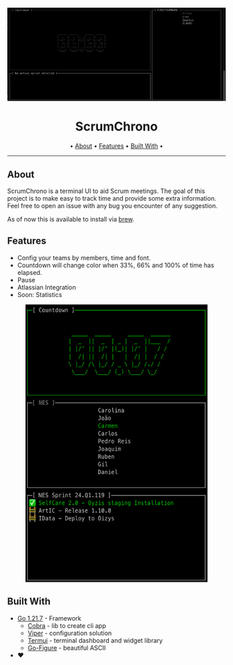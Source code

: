 <div align="center">

![ScrumChrono](./assets/example.gif)

# ScrumChrono

  • <a href="#about">About</a> •
  <a href="#features">Features</a> •
  <a href="#built-with">Built With</a> •
</div>

---

## About

ScrumChrono is a terminal UI to aid Scrum meetings. The goal of this project is to make easy to track time and provide some extra information.
Feel free to open an issue with any bug you encounter of any suggestion.

As of now this is available to install via [brew](https://github.com/pedrojreis/homebrew-ScrumChrono).

## Features

* Config your teams by members, time and font.
* Countdown will change color when 33%, 66% and 100% of time has elapsed.
* Pause
* Atlassian Integration
* Soon: Statistics

<p align="center">
  <img width="420" height="640" src="./assets/jira_example.png">
</p>

## Built With

* [Go 1.21.7](https://go.dev/dl/) - Framework
    * [Cobra](https://github.com/spf13/cobra) - lib to create cli app
    * [Viper](https://github.com/spf13/viper) - configuration solution
    * [Termui](https://github.com/gizak/termui) - terminal dashboard and widget library
    * [Go-Figure](https://github.com/common-nighthawk/go-figure) - beautiful ASCII
* ❤️
